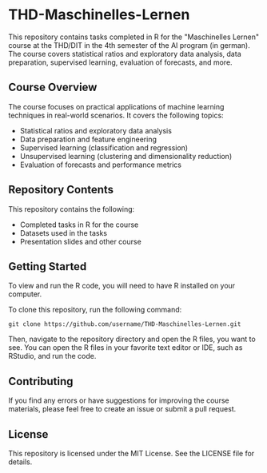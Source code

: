 # THD-Maschinelles-Lernen
This repository contains tasks completed in R for the "Maschinelles Lernen" course at the THD/DIT in the 4th semester of the AI program (in german). The course covers statistical ratios and exploratory data analysis, data preparation, supervised learning, evaluation of forecasts, and more.

## Course Overview
The course focuses on practical applications of machine learning techniques in real-world scenarios. It covers the following topics:

- Statistical ratios and exploratory data analysis
- Data preparation and feature engineering
- Supervised learning (classification and regression)
- Unsupervised learning (clustering and dimensionality reduction)
- Evaluation of forecasts and performance metrics

## Repository Contents
This repository contains the following:

- Completed tasks in R for the course
- Datasets used in the tasks
- Presentation slides and other course 

## Getting Started
To view and run the R code, you will need to have R installed on your computer.

To clone this repository, run the following command:

```
git clone https://github.com/username/THD-Maschinelles-Lernen.git
```

Then, navigate to the repository directory and open the R files, you want to see.
You can open the R files in your favorite text editor or IDE, such as RStudio, and run the code.

## Contributing
If you find any errors or have suggestions for improving the course materials, please feel free to create an issue or submit a pull request.

## License
This repository is licensed under the MIT License. See the LICENSE file for details.
